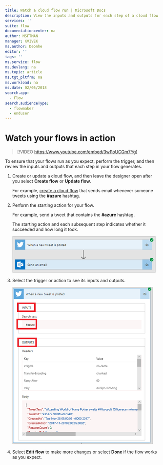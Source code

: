 ```yaml
---
title: Watch a cloud flow run | Microsoft Docs
description: View the inputs and outputs for each step of a cloud flow to verify that it behaves as expected.
services: ''
suite: flow
documentationcenter: na
author: MSFTMAN
manager: KVIVEK
ms.author: Deonhe
editor: ''
tags: ''
ms.service: flow
ms.devlang: na
ms.topic: article
ms.tgt_pltfrm: na
ms.workload: na
ms.date: 02/05/2018
search.app: 
  - Flow
search.audienceType: 
  - flowmaker
  - enduser
---
```

# Watch your flows in action


>[!VIDEO https://www.youtube.com/embed/3wPoUCGm7Yg]

To ensure that your flows run as you expect, perform the trigger, and then review the inputs and outputs that each step in your flow generates.

1. Create or update a cloud flow, and then leave the designer open after you select **Create flow** or **Update flow**.

     For example, [create a cloud flow](get-started-logic-flow.md) that sends email whenever someone tweets using the **#azure** hashtag.
1. Perform the starting action for your flow.

    For example, send a tweet that contains the **#azure** hashtag.

    The starting action and each subsequent step indicates whether it succeeded and how long it took.

    ![Image of a successful run](./media/see-a-flow-run/successful-flow-run.png)
1. Select the trigger or action to see its inputs and outputs.

    ![Image of a successful run with expanded cards](./media/see-a-flow-run/successful-flow-expanded-cards.png)
1. Select **Edit flow** to make more changes or select **Done** if the flow works as you expect.
